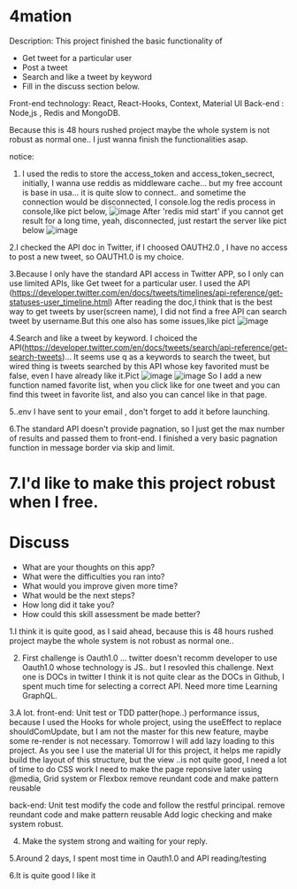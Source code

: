 # 4mation
Description:
This project finished the basic functionality of 
- Get tweet for a particular user
- Post a tweet
- Search and like a tweet by keyword
- Fill in the discuss section below.

Front-end technology: React, React-Hooks, Context, Material UI
Back-end : Node,js , Redis and MongoDB.

Because this is 48 hours rushed project maybe the whole system is not robust as normal one.. I just wanna finish the functionalities asap.

notice:
1. I used the redis to store the access_token and access_token_secrect, initially, I wanna use reddis as middleware cache... but my free account is base in usa... it is quite slow to connect.. and sometime the connection would be disconnected, I console.log the redis process in console,like pict below,
![image](https://github.com/zhuxchong/4mation/raw/master/image/redisLoading.PNG)
 After 'redis mid start' if you cannot get result for a long time, yeah, disconnected, just restart the server like pict below
![image](https://github.com/zhuxchong/4mation/raw/master/image/reddisError.PNG)

2.I checked the API doc in Twitter, if I choosed OAUTH2.0 , I have no access to post a new tweet, so OAUTH1.0 is my choice.

3.Because I only have the standard API access in Twitter APP, so I only can use limited APIs, like Get tweet for a particular user. I used the API (https://developer.twitter.com/en/docs/tweets/timelines/api-reference/get-statuses-user_timeline.html)  After reading the doc,I think that is the best way to get tweets by user(screen name), I did not find a free API can search tweet by username.But this one also has some issues,like pict
![image](https://github.com/zhuxchong/4mation/raw/master/image/getTweet.PNG)


4.Search and like a tweet by keyword. I choiced the API(https://developer.twitter.com/en/docs/tweets/search/api-reference/get-search-tweets)... It seems use q as a keywords to search the tweet, but wired thing is tweets searched by this API whose key favorited must be false, even I have already like it.Pict
![image](https://github.com/zhuxchong/4mation/raw/master/image/Like.PNG)
![image](https://github.com/zhuxchong/4mation/raw/master/image/likeIssue.PNG)
So I add a new function named favorite list, when you click like for one tweet and you can find this tweet in favorite list, and also you can cancel like in that page.

5..env I have sent to your email , don't forget to add it before launching.

6.The standard API doesn't provide pagnation, so I just get the max number of results and passed them to front-end. I finished a very basic pagnation function in message border via skip and limit.

7.I'd like to make this project robust when I free.
==========================================================================================================================
# Discuss
- What are your thoughts on this app?
- What were the difficulties you ran into?
- What would you improve given more time?
- What would be the next steps?
- How long did it take you?
- How could this skill assessment be made better?

1.I think it is quite good, as I said ahead, because this is 48 hours rushed project maybe the whole system is not robust as normal one..

2. First challenge is Oauth1.0 ... twitter doesn't recomm developer to use Oauth1.0 whose technology is JS.. but I resovled this challenge.
Next one is DOCs in twitter I think it is not quite clear as the DOCs in Github, I spent much time for selecting a correct API.
Need more time
Learning GraphQL.

3.A lot.
front-end: 
Unit test or TDD patter(hope..)
performance issus, because I used the Hooks for whole project, using the useEffect to replace shouldComUpdate, but I am not the master for this new feature, maybe some re-render is not necessary. 
Tomorrow I will add lazy loading to this project.
As you see I use the material UI for this project, it helps me rapidly build the layout of this structure, but the view ..is not quite good, I need a lot of time to do CSS work
I need to make the page reponsive later using @media, Grid system or Flexbox
remove reundant code and make pattern reusable

back-end: 
Unit test
modify the code and follow the restful principal.
remove reundant code and make pattern reusable
Add logic checking and make system robust.

4. Make the system strong and waiting for your reply.

5.Around 2 days, I spent most time in Oauth1.0 and API reading/testing 

6.It is quite good I like it

